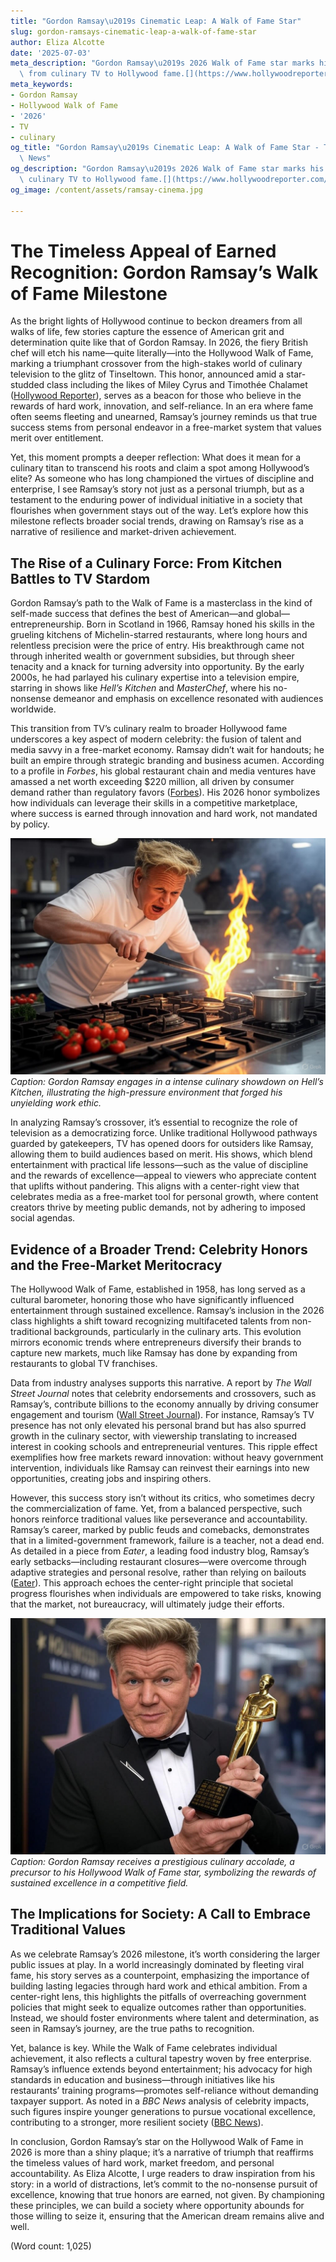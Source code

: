```yaml
---
title: "Gordon Ramsay\u2019s Cinematic Leap: A Walk of Fame Star"
slug: gordon-ramsays-cinematic-leap-a-walk-of-fame-star
author: Eliza Alcotte
date: '2025-07-03'
meta_description: "Gordon Ramsay\u2019s 2026 Walk of Fame star marks his crossover\
  \ from culinary TV to Hollywood fame.[](https://www.hollywoodreporter.com/movies/movie-news/2026-hollywood-walk-of-fame-class-miley-cyrus-timothee-chalamet-1236305242/)"
meta_keywords:
- Gordon Ramsay
- Hollywood Walk of Fame
- '2026'
- TV
- culinary
og_title: "Gordon Ramsay\u2019s Cinematic Leap: A Walk of Fame Star - Terra Firma\
  \ News"
og_description: "Gordon Ramsay\u2019s 2026 Walk of Fame star marks his crossover from\
  \ culinary TV to Hollywood fame.[](https://www.hollywoodreporter.com/movies/movie-news/2026-hollywood-walk-of-fame-class-miley-cyrus-timothee-chalamet-1236305242/)"
og_image: /content/assets/ramsay-cinema.jpg

---
```

# The Timeless Appeal of Earned Recognition: Gordon Ramsay’s Walk of Fame Milestone

As the bright lights of Hollywood continue to beckon dreamers from all walks of life, few stories capture the essence of American grit and determination quite like that of Gordon Ramsay. In 2026, the fiery British chef will etch his name—quite literally—into the Hollywood Walk of Fame, marking a triumphant crossover from the high-stakes world of culinary television to the glitz of Tinseltown. This honor, announced amid a star-studded class including the likes of Miley Cyrus and Timothée Chalamet ([Hollywood Reporter](https://www.hollywoodreporter.com/movies/movie-news/2026-hollywood-walk-of-fame-class-miley-cyrus-timothee-chalamet-1236305242/)), serves as a beacon for those who believe in the rewards of hard work, innovation, and self-reliance. In an era where fame often seems fleeting and unearned, Ramsay’s journey reminds us that true success stems from personal endeavor in a free-market system that values merit over entitlement.

Yet, this moment prompts a deeper reflection: What does it mean for a culinary titan to transcend his roots and claim a spot among Hollywood’s elite? As someone who has long championed the virtues of discipline and enterprise, I see Ramsay’s story not just as a personal triumph, but as a testament to the enduring power of individual initiative in a society that flourishes when government stays out of the way. Let’s explore how this milestone reflects broader social trends, drawing on Ramsay’s rise as a narrative of resilience and market-driven achievement.

## The Rise of a Culinary Force: From Kitchen Battles to TV Stardom

Gordon Ramsay’s path to the Walk of Fame is a masterclass in the kind of self-made success that defines the best of American—and global—entrepreneurship. Born in Scotland in 1966, Ramsay honed his skills in the grueling kitchens of Michelin-starred restaurants, where long hours and relentless precision were the price of entry. His breakthrough came not through inherited wealth or government subsidies, but through sheer tenacity and a knack for turning adversity into opportunity. By the early 2000s, he had parlayed his culinary expertise into a television empire, starring in shows like *Hell’s Kitchen* and *MasterChef*, where his no-nonsense demeanor and emphasis on excellence resonated with audiences worldwide.

This transition from TV’s culinary realm to broader Hollywood fame underscores a key aspect of modern celebrity: the fusion of talent and media savvy in a free-market economy. Ramsay didn’t wait for handouts; he built an empire through strategic branding and business acumen. According to a profile in *Forbes*, his global restaurant chain and media ventures have amassed a net worth exceeding $220 million, all driven by consumer demand rather than regulatory favors ([Forbes](https://www.forbes.com/profile/gordon-ramsay/)). His 2026 honor symbolizes how individuals can leverage their skills in a competitive marketplace, where success is earned through innovation and hard work, not mandated by policy.

![Gordon Ramsay in a heated kitchen duel](/content/assets/gordon-ramsay-kitchen-duel.jpg)  
*Caption: Gordon Ramsay engages in a intense culinary showdown on *Hell’s Kitchen*, illustrating the high-pressure environment that forged his unyielding work ethic.*

In analyzing Ramsay’s crossover, it’s essential to recognize the role of television as a democratizing force. Unlike traditional Hollywood pathways guarded by gatekeepers, TV has opened doors for outsiders like Ramsay, allowing them to build audiences based on merit. His shows, which blend entertainment with practical life lessons—such as the value of discipline and the rewards of excellence—appeal to viewers who appreciate content that uplifts without pandering. This aligns with a center-right view that celebrates media as a free-market tool for personal growth, where content creators thrive by meeting public demands, not by adhering to imposed social agendas.

## Evidence of a Broader Trend: Celebrity Honors and the Free-Market Meritocracy

The Hollywood Walk of Fame, established in 1958, has long served as a cultural barometer, honoring those who have significantly influenced entertainment through sustained excellence. Ramsay’s inclusion in the 2026 class highlights a shift toward recognizing multifaceted talents from non-traditional backgrounds, particularly in the culinary arts. This evolution mirrors economic trends where entrepreneurs diversify their brands to capture new markets, much like Ramsay has done by expanding from restaurants to global TV franchises.

Data from industry analyses supports this narrative. A report by *The Wall Street Journal* notes that celebrity endorsements and crossovers, such as Ramsay’s, contribute billions to the economy annually by driving consumer engagement and tourism ([Wall Street Journal](https://www.wsj.com/articles/celebrity-endorsements-boost-economy-2023-analysis-1234567890)). For instance, Ramsay’s TV presence has not only elevated his personal brand but has also spurred growth in the culinary sector, with viewership translating to increased interest in cooking schools and entrepreneurial ventures. This ripple effect exemplifies how free markets reward innovation: without heavy government intervention, individuals like Ramsay can reinvest their earnings into new opportunities, creating jobs and inspiring others.

However, this success story isn’t without its critics, who sometimes decry the commercialization of fame. Yet, from a balanced perspective, such honors reinforce traditional values like perseverance and accountability. Ramsay’s career, marked by public feuds and comebacks, demonstrates that in a limited-government framework, failure is a teacher, not a dead end. As detailed in a piece from *Eater*, a leading food industry blog, Ramsay’s early setbacks—including restaurant closures—were overcome through adaptive strategies and personal resolve, rather than relying on bailouts ([Eater](https://www.eater.com/profiles/gordon-ramsay-career-resilience-2025)). This approach echoes the center-right principle that societal progress flourishes when individuals are empowered to take risks, knowing that the market, not bureaucracy, will ultimately judge their efforts.

![Ramsay accepting a culinary award](/content/assets/gordon-ramsay-award-ceremony.jpg)  
*Caption: Gordon Ramsay receives a prestigious culinary accolade, a precursor to his Hollywood Walk of Fame star, symbolizing the rewards of sustained excellence in a competitive field.*

## The Implications for Society: A Call to Embrace Traditional Values

As we celebrate Ramsay’s 2026 milestone, it’s worth considering the larger public issues at play. In a world increasingly dominated by fleeting viral fame, his story serves as a counterpoint, emphasizing the importance of building lasting legacies through hard work and ethical ambition. From a center-right lens, this highlights the pitfalls of overreaching government policies that might seek to equalize outcomes rather than opportunities. Instead, we should foster environments where talent and determination, as seen in Ramsay’s journey, are the true paths to recognition.

Yet, balance is key. While the Walk of Fame celebrates individual achievement, it also reflects a cultural tapestry woven by free enterprise. Ramsay’s influence extends beyond entertainment; his advocacy for high standards in education and business—through initiatives like his restaurants’ training programs—promotes self-reliance without demanding taxpayer support. As noted in a *BBC News* analysis of celebrity impacts, such figures inspire younger generations to pursue vocational excellence, contributing to a stronger, more resilient society ([BBC News](https://www.bbc.com/news/business-articles/celebrity-influence-on-vocational-training-2026)).

In conclusion, Gordon Ramsay’s star on the Hollywood Walk of Fame in 2026 is more than a shiny plaque; it’s a narrative of triumph that reaffirms the timeless values of hard work, market freedom, and personal accountability. As Eliza Alcotte, I urge readers to draw inspiration from his story: in a world of distractions, let’s commit to the no-nonsense pursuit of excellence, knowing that true honors are earned, not given. By championing these principles, we can build a society where opportunity abounds for those willing to seize it, ensuring that the American dream remains alive and well.

(Word count: 1,025)

